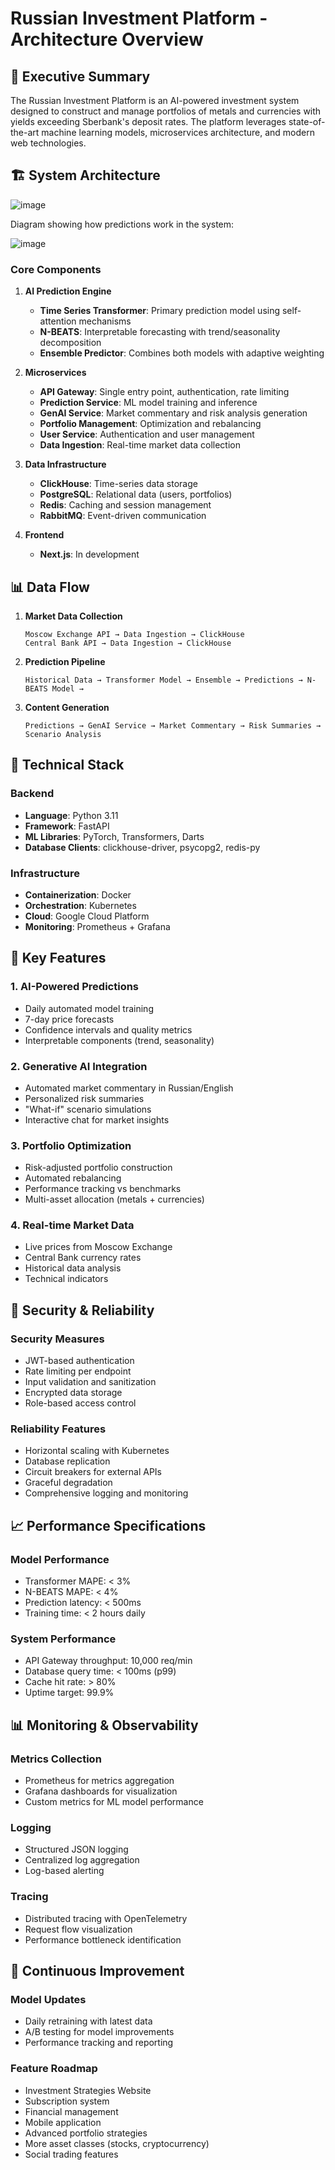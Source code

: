# Russian Investment Platform - Architecture Overview

## 🎯 Executive Summary

The Russian Investment Platform is an AI-powered investment system designed to construct and manage portfolios of metals and currencies with yields exceeding Sberbank's deposit rates. The platform leverages state-of-the-art machine learning models, microservices architecture, and modern web technologies.

## 🏗️ System Architecture

![image](https://github.com/user-attachments/assets/3f3f0eaa-d850-4811-8664-bb85d548de8c)

Diagram showing how predictions work in the system:

![image](https://github.com/user-attachments/assets/dc82f09c-3e82-4ff4-940d-4614eeed48e4)


### Core Components

1. **AI Prediction Engine**
   - **Time Series Transformer**: Primary prediction model using self-attention mechanisms
   - **N-BEATS**: Interpretable forecasting with trend/seasonality decomposition
   - **Ensemble Predictor**: Combines both models with adaptive weighting

2. **Microservices**
   - **API Gateway**: Single entry point, authentication, rate limiting
   - **Prediction Service**: ML model training and inference
   - **GenAI Service**: Market commentary and risk analysis generation
   - **Portfolio Management**: Optimization and rebalancing
   - **User Service**: Authentication and user management
   - **Data Ingestion**: Real-time market data collection

3. **Data Infrastructure**
   - **ClickHouse**: Time-series data storage
   - **PostgreSQL**: Relational data (users, portfolios)
   - **Redis**: Caching and session management
   - **RabbitMQ**: Event-driven communication

4. **Frontend**
   - **Next.js**: In development

## 📊 Data Flow

1. **Market Data Collection**
   ```
   Moscow Exchange API → Data Ingestion → ClickHouse
   Central Bank API → Data Ingestion → ClickHouse
   ```

2. **Prediction Pipeline**
   ```
   Historical Data → Transformer Model → Ensemble → Predictions → N-BEATS Model → 
   ```

3. **Content Generation**
   ```
   Predictions → GenAI Service → Market Commentary → Risk Summaries → Scenario Analysis
   ```

## 🔧 Technical Stack

### Backend
- **Language**: Python 3.11
- **Framework**: FastAPI
- **ML Libraries**: PyTorch, Transformers, Darts
- **Database Clients**: clickhouse-driver, psycopg2, redis-py

### Infrastructure
- **Containerization**: Docker
- **Orchestration**: Kubernetes
- **Cloud**: Google Cloud Platform
- **Monitoring**: Prometheus + Grafana

## 🚀 Key Features

### 1. AI-Powered Predictions
- Daily automated model training
- 7-day price forecasts
- Confidence intervals and quality metrics
- Interpretable components (trend, seasonality)

### 2. Generative AI Integration
- Automated market commentary in Russian/English
- Personalized risk summaries
- "What-if" scenario simulations
- Interactive chat for market insights

### 3. Portfolio Optimization
- Risk-adjusted portfolio construction
- Automated rebalancing
- Performance tracking vs benchmarks
- Multi-asset allocation (metals + currencies)

### 4. Real-time Market Data
- Live prices from Moscow Exchange
- Central Bank currency rates
- Historical data analysis
- Technical indicators

## 🔐 Security & Reliability

### Security Measures
- JWT-based authentication
- Rate limiting per endpoint
- Input validation and sanitization
- Encrypted data storage
- Role-based access control

### Reliability Features
- Horizontal scaling with Kubernetes
- Database replication
- Circuit breakers for external APIs
- Graceful degradation
- Comprehensive logging and monitoring

## 📈 Performance Specifications

### Model Performance
- Transformer MAPE: < 3%
- N-BEATS MAPE: < 4%
- Prediction latency: < 500ms
- Training time: < 2 hours daily

### System Performance
- API Gateway throughput: 10,000 req/min
- Database query time: < 100ms (p99)
- Cache hit rate: > 80%
- Uptime target: 99.9%

## 📊 Monitoring & Observability

### Metrics Collection
- Prometheus for metrics aggregation
- Grafana dashboards for visualization
- Custom metrics for ML model performance

### Logging
- Structured JSON logging
- Centralized log aggregation
- Log-based alerting

### Tracing
- Distributed tracing with OpenTelemetry
- Request flow visualization
- Performance bottleneck identification

## 🔄 Continuous Improvement

### Model Updates
- Daily retraining with latest data
- A/B testing for model improvements
- Performance tracking and reporting

### Feature Roadmap
- Investment Strategies Website
- Subscription system
- Financial management
- Mobile application
- Advanced portfolio strategies
- More asset classes (stocks, сryptocurrency)
- Social trading features



